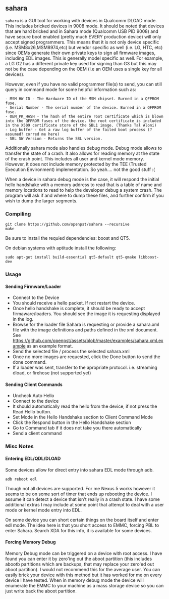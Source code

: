 ## sahara
`sahara` is a GUI tool for working with devices in Qualcomm DLOAD mode. This includes bricked devices in 9008 mode. It should be noted that devices that are hard bricked and in Sahara mode (Qualcomm USB PID 9008) and have secure boot enabled (pretty much EVERY production device) will only accept signed programmers. This means that it is not only device specific (i.e. MSM8x26,MSM8974,etc) but vendor specific as well (i.e. LG, HTC, etc) since OEMs generate their own private keys to sign all firmware images, including EDL images. This is generally model specific as well. For example, a LG G2 has a different private key used for signing than G3 but this may not be the case depending on the OEM (i.e an OEM uses a single key for all devices).

However, even if you have no valid programmer file(s) to send, you can still query in command mode for some helpful information such as:

	- MSM HW ID - The Hardware ID of the MSM chipset. Burned in a QFPROM fuse.
	- Serial Number - The serial number of the device. Burned in a QFPROM fuse.
	- OEM_PK_HASH - The hash of the entire root certificate which is blown into the QFPROM fuses of the device. the root certificate is included in the X509 certificate store of the SBL1 image. (Thanks Tal Aloni)
	- Log buffer - Get a raw log buffer of the failed boot process (?assumed? corred me here)
	- SBL SW Version - Returns the SBL version. 

Additionally sahara mode also handles debug mode. Debug mode allows to transfer the state of a crash. It also allows for reading memory at the state of the crash point. This includes all user and kernel mode memory. However, it does not include memory protected by the TEE (Trusted Execution Environment) implementation. So yeah.... not the good stuff :(

When a device in sahara debug mode is the case, it will respond the initial hello handshake with a memory address to read that is a table of name and memory locations to read to help the developer debug a system crash. The program will ask if and where to dump these files, and further confirm if you wish to dump the larger segments.

### Compiling

    git clone https://github.com/openpst/sahara --recursive
    make

Be sure to install the requied dependencies: boost and QT5.

On debian systems with aptitude install the following:

	sudo apt-get install build-essential qt5-default qt5-qmake libboost-dev

### Usage

#### Sending Firmware/Loader

- Connect to the Device
- You should receive a hello packet. If not restart the device.
- Once hello handshake is complete, it should be ready to accept firmaware/loaders. You should see the image it is requesting displayed in the log.
- Browse for the loader file Sahara is requesting or provide a sahara.xml file with the image definitions and paths defined in the xml document. See https://github.com/openpst/assets/blob/master/examples/sahara.xml.example as an example format.
- Send the selected file / process the selected sahara.xml
- Once no more images are requested, click the Done button to send the done command.
- If a loader was sent, transfer to the apropriate protocol. i.e. streaming dload, or firehose (not supported yet)

#### Sending Client Commands
- Uncheck Auto Hello
- Connect to the device
- It should automatically read the hello from the device, if not press the Read Hello button.
- Set Mode in the Hello Handshake section to Client Command Mode
- Click the Respond button in the Hello Handshake section
- Go to Command tab if it does not take you there automatically
- Send a client command


### Misc Notes

#### Entering EDL/QDL/DLOAD
Some devices allow for direct entry into sahara EDL mode through adb.
    
    adb reboot edl

Though not all devices are supported. For me Nexus 5 works however it seems to be on some sort of timer that ends up rebooting the device. I assume it can detect a device that isn't really in a crash state. I have some additional extras I may include at some point that attempt to deal with a user mode or kernel mode entry into EDL.

On some device you can short certain things on the board itself and enter edl mode. The idea here is that you short access to EMMC, forcing PBL to enter Sahara. Search XDA for this info, it is available for some devices.

#### Forcing Memory Debug
Memory Debug mode can be triggered on a device with root access. I have found you can enter it by zero'ing out the aboot partition (this includes abootb partitions which are backups, that may replace your zero'ed out aboot partition). I would not recommend this for the average user. You can easily brick your device with this method but it has worked for me on every device I have tested. When in memory debug mode the device will enumerate the EMMC to your machine as a mass storage device so you can just write back the aboot partition.
